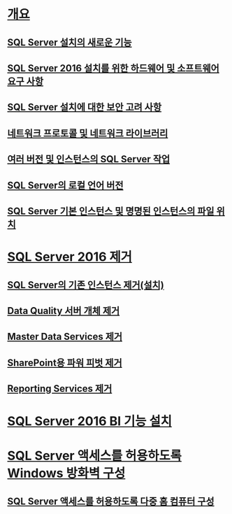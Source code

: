 # [개요](planning-a-sql-server-installation.md)  
## [SQL Server 설치의 새로운 기능](what-s-new-in-sql-server-installation.md)  
## [SQL Server 2016 설치를 위한 하드웨어 및 소프트웨어 요구 사항](hardware-and-software-requirements-for-installing-sql-server.md)  
## [SQL Server 설치에 대한 보안 고려 사항](security-considerations-for-a-sql-server-installation.md)  
## [네트워크 프로토콜 및 네트워크 라이브러리](network-protocols-and-network-libraries.md)  
## [여러 버전 및 인스턴스의 SQL Server 작업](work-with-multiple-versions-and-instances-of-sql-server.md)  
## [SQL Server의 로컬 언어 버전](local-language-versions-in-sql-server.md)  
## [SQL Server 기본 인스턴스 및 명명된 인스턴스의 파일 위치](file-locations-for-default-and-named-instances-of-sql-server.md)  
# [SQL Server 2016 제거](uninstall-sql-server.md)  
## [SQL Server의 기존 인스턴스 제거(설치)](uninstall-an-existing-instance-of-sql-server-setup.md)  
## [Data Quality 서버 개체 제거](remove-data-quality-server-objects.md)  
## [Master Data Services 제거](uninstall-and-remove-master-data-services.md)  
## [SharePoint용 파워 피벗 제거](uninstall-power-pivot-for-sharepoint.md)  
## [Reporting Services 제거](uninstall-reporting-services.md)  
# [SQL Server 2016 BI 기능 설치](install-sql-server-business-intelligence-features.md)
# [SQL Server 액세스를 허용하도록 Windows 방화벽 구성](configure-the-windows-firewall-to-allow-sql-server-access.md)  
## [SQL Server 액세스를 허용하도록 다중 홈 컴퓨터 구성](configure-a-multi-homed-computer-for-sql-server-access.md)  
